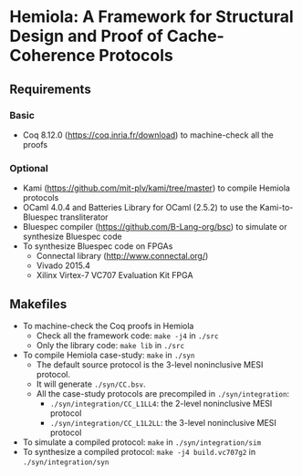 Hemiola: A Framework for Structural Design and Proof of Cache-Coherence Protocols
=================================================================================

Requirements
------------

### Basic

- Coq 8.12.0 (https://coq.inria.fr/download) to machine-check all the proofs

### Optional

- Kami (https://github.com/mit-plv/kami/tree/master) to compile Hemiola protocols
- OCaml 4.0.4 and Batteries Library for OCaml (2.5.2) to use the Kami-to-Bluespec transliterator
- Bluespec compiler (https://github.com/B-Lang-org/bsc) to simulate or synthesize Bluespec code
- To synthesize Bluespec code on FPGAs
  + Connectal library (http://www.connectal.org/)
  + Vivado 2015.4
  + Xilinx Virtex-7 VC707 Evaluation Kit FPGA

Makefiles
---------

- To machine-check the Coq proofs in Hemiola
  + Check all the framework code: `make -j4` in `./src`
  + Only the library code: `make lib` in `./src`
- To compile Hemiola case-study: `make` in `./syn`
  + The default source protocol is the 3-level noninclusive MESI protocol.
  + It will generate `./syn/CC.bsv`.
  + All the case-study protocols are precompiled in `./syn/integration`:
    * `./syn/integration/CC_L1LL4`: the 2-level noninclusive MESI protocol
    * `./syn/integration/CC_L1L2LL`: the 3-level noninclusive MESI protocol
- To simulate a compiled protocol: `make` in `./syn/integration/sim`
- To synthesize a compiled protocol: `make -j4 build.vc707g2` in `./syn/integration/syn`
